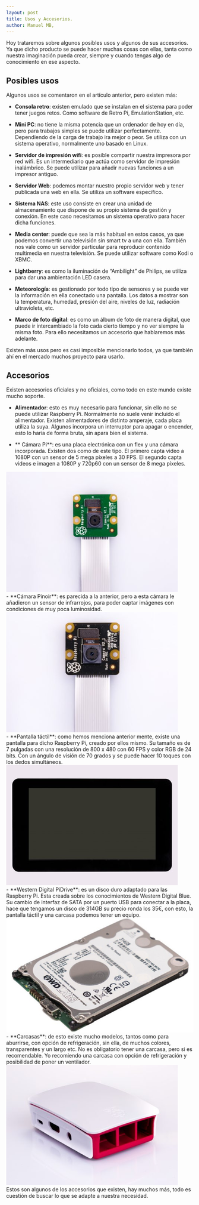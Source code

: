 ```yaml
---
layout: post
title: Usos y Accesorios.
author: Manuel MB,
---
```

Hoy trataremos sobre algunos  posibles usos y algunos de sus accesorios.<br>
Ya que dicho producto se puede hacer muchas cosas con ellas, tanta como nuestra imaginación pueda crear, siempre y cuando tengas algo de conocimiento en ese aspecto.

<h2>Posibles usos</h2>

Algunos usos se comentaron en el artículo anterior, pero existen más:

- **Consola retro**: existen emulado que se instalan en el sistema para poder tener juegos retos. Como software de Retro Pi, EmulationStation, etc.

- **Mini PC**: no tiene la misma potencia que un ordenador de hoy en día, pero para trabajos simples se puede utilizar perfectamente. Dependiendo de la carga de trabajo ira mejor o peor. Se utiliza con un sistema operativo, normalmente uno basado en Linux.

- **Servidor de impresión wifi**: es posible compartir nuestra impresora por red wifi. Es un intermediario que actúa como servidor de impresión inalámbrico. Se puede utilizar para añadir nuevas funciones a un impresor antiguo.

- **Servidor Web**: podemos montar nuestro propio servidor web y tener publicada una web en ella. Se utiliza un software específico.

- **Sistema NAS**: este uso consiste en crear una unidad de almacenamiento que dispone de su propio sistema de gestión y conexión.  En este caso necesitamos un sistema operativo para hacer dicha funciones.

- **Media center**: puede que sea la más habitual en estos casos, ya que podemos convertir una televisión sin smart tv a una con ella. También nos vale como un servidor particular para reproducir contenido multimedia en nuestra televisión.  Se puede utilizar software como Kodi o XBMC.

- **Lightberry**: es como la iluminación de “Ambilight” de Philips, se utiliza para dar una ambientación LED casera.

- **Meteorología**: es gestionado por todo tipo de sensores y  se puede ver la información en ella conectado una pantalla. Los datos a mostrar son la temperatura, humedad, presión del aire, niveles de luz, radiación ultravioleta, etc.

- **Marco de foto digital**: es como un álbum de foto de manera digital, que puede ir intercambiado la foto cada cierto tiempo y no ver siempre la misma foto. Para ello necesitamos un accesorio que hablaremos más adelante.

Existen más usos pero es casi imposible mencionarlo todos, ya que también ahí en el mercado muchos proyecto para usarlo. 

<h2>Accesorios</h2>

Existen accesorios oficiales y no oficiales, como todo en este mundo existe mucho soporte.

- **Alimentador**: esto es muy necesario para funcionar, sin ello no se puede utilizar Raspberry Pi. Normalmente no suele venir incluido el alimentador. Existen alimentadores de distinto amperaje, cada placa utiliza la suya. Algunos incorpora un interruptor para apagar o encender, esto lo haría de forma bruta, sin apara bien el sistema.

- ** Cámara Pi**: es una placa electrónica con un flex y una cámara incorporada. Existen dos como de este tipo.  El primero capta video a 1080P con un sensor de 5 mega píxeles a 30 FPS. El segundo  capta videos e imagen a 1080P y 720p60 con un sensor de 8 mega píxeles.

<img src="/images/Pi-Camera-front.jpg" alt="Foto la cámara Pi." />
<br>
- **Cámara Pinoir**: es parecida a la anterior, pero  a esta cámara le añadieron un sensor de infrarrojos, para poder captar imágenes con condiciones de muy poca luminosidad.

<img src="/images/Pi-Camera-NoIR-infraroja.jpg" alt="Foto la cámara Pi con infrarrojos." />
<br>
- **Pantalla táctil**: como hemos menciona anterior mente, existe una pantalla para dicho Raspberry Pi, creado por ellos mismo. Su tamaño es de 7 pulgadas con una resolución de 800 x 480 con 60 FPS y color RGB de 24 bits. Con un ángulo de visión de 70 grados y se puede hacer 10 toques con los dedos simultáneos.

<img src="/images/Display-front.jpg" alt="Foto de la pantalla táctil." />
<br>
- **Western Digital PiDrive**: es un disco duro adaptado para las Raspberry Pi. Esta creada sobre los conocimientos de Western Digital Blue.  Su cambio de interfaz de SATA  por un puerto USB para conectar a la placa, hace que tengamos un disco de 314GB su precio ronda los 35€, con esto, la pantalla táctil y una carcasa podemos tener un equipo.

<img src="/images/Western-Digital-PiDrive-314GB.jpg" alt="Foto de disco duro, para raspberry pi." />
<br>
- **Carcasas**: de esto existe mucho modelos, tantos como para aburrirse, con opción de refrigeración, sin ella, de muchos colores, transparentes y un largo etc. No es obligatorio tener una carcasa, pero si es recomendable. Yo recomiendo una carcasa con opción de refrigeración y posibilidad de poner un ventilador.

<img src="/images/Official-Case-no-Pi.jpg" alt="Foto de la carcasa oficial de Raspaberry Pi" />
<br>
Estos son algunos de los accesorios que existen, hay muchos más, todo es cuestión de buscar lo que se adapte a nuestra necesidad.
